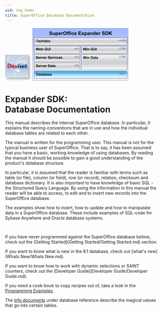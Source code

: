 ```yaml
---
uid: top_home
title: SuperOffice Database Documentation
---
```

<properties date="2016-05-11"
SortOrder="1" DefaultTopic="yes"
/>

[![Logo](./Images/devnet_logo_w100.gif)](http://devnet.superoffice.com/)![SDKLayout](./Images/expander-sdk-db.jpg)

Expander SDK: Database Documentation
====================================

This manual describes the internal SuperOffice database. In particular, it explains the naming-conventions that are in use and how the individual database tables are related to each other.

The manual is written for the programming user. This manual is not for the typical business user of SuperOffice. That is to say, it has been assumed that you have a basic, working knowledge of using databases. By reading the manual it should be possible to gain a good understanding of the product's database structure.

In particular, it is assumed that the reader is familiar with terms such as table (or file), column (or field), row (or record), relation, checksum and database dictionary. It is also important to have knowledge of basic SQL - the Structured Query Language. By using the information in this manual the reader will be able to access, to edit and to insert new records into the SuperOffice database.

The examples show how to insert, how to update and how to manipulate data in a SuperOffice database. These include examples of SQL-code for Sybase Anywhere and Oracle database systems.

 

If you have never programmed against the SuperOffice database before, check out the [Getting Started](Getting Started/Getting Started.md) section.

If you want to know what is new in the 8.1 database, check out [what's new](Whats New/Whats New.md).

If you want to know how to work with dynamic selections or SAINT counters, check out the [Developer Guide](Developer Guide/Developer Guide.md).

If you need a cook-book to copy recipes out of, take a look in the [Programming Examples](Programming%20Examples/Programming%20Examples.md).

The [info documents](Reference/Reference.md) under database reference describe the magical values that go into certain tables.
